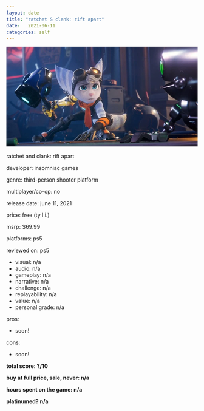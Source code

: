 ```yaml
---
layout: date
title: "ratchet & clank: rift apart"
date:   2021-06-11
categories: self
---
```


![mos](/assets/img/rcra.jpg)

ratchet and clank: rift apart

developer: insomniac games

genre: third-person shooter platform

multiplayer/co-op: no

release date: june 11, 2021

price: free (ty l.i.)

msrp: $69.99

platforms: ps5

reviewed on: ps5

- visual: n/a
- audio: n/a
- gameplay: n/a
- narrative: n/a
- challenge: n/a
- replayability: n/a
- value: n/a
- personal grade: n/a

pros:
- soon!

cons:
- soon!


**total score: ?/10**

**buy at full price, sale, never: n/a**

**hours spent on the game: n/a**

**platinumed? n/a**
